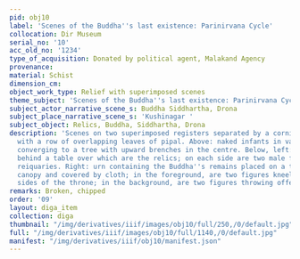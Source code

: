 ```yaml
---
pid: obj10
label: 'Scenes of the Buddha''s last existence: Parinirvana Cycle'
collocation: Dir Museum
serial_no: '10'
acc_old_no: '1234'
type_of_acquisition: Donated by political agent, Malakand Agency
provenance: 
material: Schist
dimension_cm: 
object_work_type: Relief with superimposed scenes
theme_subject: 'Scenes of the Buddha''s last existence: Parinirvana Cycle'
subject_actor_narrative_scene_s: Buddha Siddhartha, Drona
subject_place_narrative_scene_s: 'Kushinagar '
subject_object: Relics, Buddha, Siddhartha, Drona
description: 'Scenes on two superimposed registers separated by a cornice decorated
  with a row of overlapping leaves of pipal. Above: naked infants in various attitudes
  converging to a tree with upward brenches in the centre. Below, left: Drona standing
  behind a table over which are the relics; on each side are two male figures holding
  reiquaries. Right: urn containing the Buddha''s remains placed on a throne with
  canopy and covered by cloth; in the foreground, are two figures kneeling at the
  sides of the throne; in the background, are two figures throwing offerings'
remarks: Broken, chipped
order: '09'
layout: diga_item
collection: diga
thumbnail: "/img/derivatives/iiif/images/obj10/full/250,/0/default.jpg"
full: "/img/derivatives/iiif/images/obj10/full/1140,/0/default.jpg"
manifest: "/img/derivatives/iiif/obj10/manifest.json"
---
```

